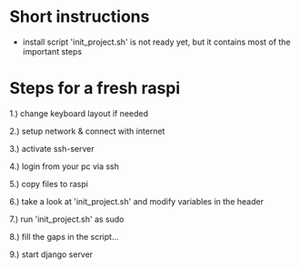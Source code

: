 Short instructions
==================

* install script 'init_project.sh' is not ready yet, but it contains most of the important steps


Steps for a fresh raspi
=======================

1.)	change keyboard layout if needed

2.)	setup network & connect with internet

3.)	activate ssh-server

4.)	login from your pc via ssh

5.)	copy files to raspi

6.)	take a look at 'init_project.sh' and modify variables in the header

7.)	run 'init_project.sh' as sudo

8.)	fill the gaps in the script...

9.)	start django server

